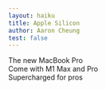 ```yaml
---
layout: haiku
title: Apple Silicon
author: Aaron Cheung
test: false
---
```


The new MacBook Pro<br>
Come with M1 Max and Pro<br>
Supercharged for pros<br>
